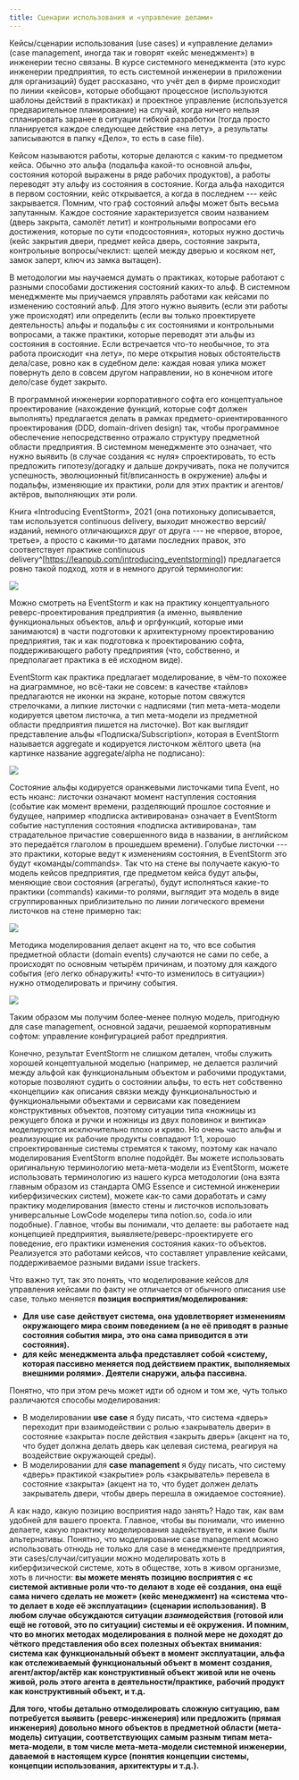```yaml
---
title: Сценарии использования и «управление делами»
---
```


Кейсы/сценарии использования (use cases) и «управление делами» (case
management, иногда так и говорят «кейс менеджмент») в инженерии тесно
связаны. В курсе системного менеджмента (это курс инженерии предприятия,
то есть системной инженерии в приложении для организаций) будет
рассказано, что учёт дел в фирме происходит по линии «кейсов», которые
обобщают процессное (используются шаблоны действий в практиках) и
проектное управление (используется предварительное планирование) на
случай, когда ничего нельзя спланировать заранее в ситуации гибкой
разработки (тогда просто планируется каждое следующее действие «на
лету», а результаты записываются в папку «Дело», то есть в case file).

Кейсом называются работы, которые делаются с каким-то предметом кейса.
Обычно это альфа (подальфа какой-то основной альфы, состояния которой
выражены в ряде рабочих продуктов), а работы переводят эту альфу из
состояния в состояние. Когда альфа находится в первом состоянии, кейс
открывается, а когда в последнем --- кейс закрывается. Помним, что граф
состояний альфы может быть весьма запутанным. Каждое состояние
характеризуется своим названием (дверь закрыта, самолёт летит) и
контрольными вопросами его достижения, которые по сути «подсостояния»,
которых нужно достичь (кейс закрытия двери, предмет кейса дверь,
состояние закрыта, контрольные вопросы/чеклист: щелей между дверью и
косяком нет, замок заперт, ключ из замка вытащен).

В методологии мы научаемся думать о практиках, которые работают с
разными способами достижения состояний каких-то альф. В системном
менеджменте мы приучаемся управлять работами как кейсами по изменению
состояний альф. Для этого нужно выявить (если эти работы уже происходят)
или определить (если вы только проектируете деятельность) альфы и
подальфы с их состояниями и контрольными вопросами, а также практики,
которые переводят эти альфы из состояния в состояние. Если встречается
что-то необычное, то эта работа происходит «на лету», по мере открытия
новых обстоятельств дела/case, ровно как в судебном деле: каждая новая
улика может повернуть дело в совсем другом направлении, но в конечном
итоге дело/case будет закрыто.

В программной инженерии корпоративного софта его концептуальное
проектирование (нахождение функций, которые софт должен выполнять)
предлагается делать в рамках предмето-ориентированного проектирования
(DDD, domain-driven design) так, чтобы программное обеспечение
непосредственно отражало структуру предметной области предприятия. В
системном менеджменте это означает, что нужно выявить (в случае создания
«с нуля» спроектировать, то есть предложить гипотезу/догадку и дальше
докручивать, пока не получится успешность, эволюционный fit/вписанность
в окружение) альфы и подальфы, изменяющие их практики, роли для этих
практик и агентов/актёров, выполняющих эти роли.

Книга «Introducing EventStorm», 2021 (она потихоньку дописывается, там
используется continuous delivery, выходит множество версий/изданий,
немного отличающихся друг от друга --- не «первое, второе, третье», а
просто с какими-то датами последних правок, это соответствует практике
continuous
delivery^[<https://leanpub.com/introducing_eventstorming>])
предлагается ровно такой подход, хотя и в немного другой терминологии:


![](06-usage-scenarios-and-case-management-21.png)


Можно смотреть на EventStorm и как на практику концептуального
реверс-проектирования предприятия (а именно, выявление функциональных
объектов, альф и оргфункций, которые ими занимаются) в части подготовки
к архитектурному проектированию предприятия, так и как подготовка к
проектированию софта, поддерживающего работу предприятия (что,
собственно, и предполагает практика в её исходном виде).

EventStorm как практика предлагает моделирование, в чём-то похожее на
диаграммное, но всё-таки не совсем: в качестве «тайлов» предлагаются не
иконки на экране, которые потом свяжутся стрелочками, а липкие листочки
с надписями (тип мета-мета-модели кодируется цветом листочка, а тип
мета-модели из предметной области предприятия пишется на листочке). Вот
как выглядит представление альфы «Подписка/Subscription», которая в
EventStorm называется aggregate и кодируется листочком жёлтого цвета (на
картинке название aggregate/alpha не подписано):


![](06-usage-scenarios-and-case-management-22.png)


Состояние альфы кодируется оранжевыми листочками типа Event, но есть
нюанс: листочки означают момент наступления состояния (событие как
момент времени, разделяющий прошлое состояние и будущее, например
«подписка активирована» означает в EventStorm событие наступления
состояния «подписка активирована», там страдательное причастие
совершенного вида в названии, в английском это передаётся глаголом в
прошедшем времени). Голубые листочки --- это практики, которые ведут к
изменениям состояния, в EventStorm это будут «команды/commands». Так что
на стене вы получаете какую-то модель кейсов предприятия, где предметом
кейса будут альфы, меняющие свои состояния (агрегаты), будут исполняться
какие-то практики (commands) какими-то ролями, выглядит эта модель в
виде сгруппированных приблизительно по линии логического времени
листочков на стене примерно так:


![](06-usage-scenarios-and-case-management-23.png)


Методика моделирования делает акцент на то, что все события предметной
области (domain events) случаются не сами по себе, а происходят по
основным четырём причинам, и поэтому для каждого события (его легко
обнаружить! «что-то изменилось в ситуации») нужно отмоделировать и
причину события.


![](06-usage-scenarios-and-case-management-24.png)


Таким образом мы получим более-менее полную модель, пригодную для case
management, основной задачи, решаемой корпоративным софтом: управление
конфигурацией работ предприятия.

Конечно, результат EventStorm не слишком детален, чтобы служить хорошей
концептуальной моделью (например, не делается различий между альфой как
функциональным объектом и рабочими продуктами, которые позволяют судить
о состоянии альфы, то есть нет собственно «концепции» как описания
связки между функциональностью и функциональными объектами и сервисами
как поведением конструктивных объектов, поэтому ситуации типа «ножницы
из режущего блока и ручки и ножницы из двух половинок и винтика»
моделируются исключительно плохо и криво. Но очень часто альфы и
реализующие их рабочие продукты совпадают 1:1, хорошо спроектированные
системы стремятся к такому, поэтому как начало моделирования EventStorm
вполне подойдёт. Вы можете использовать оригинальную терминологию
мета-мета-модели из EventStorm, можете использовать терминологию из
нашего курса методологии (она взята главным образом из стандарта OMG
Essence и системной инженерии киберфизических систем), можете как-то
сами доработать и саму практику моделирования (вместо стены и листочков
использовать универсальные LowCode моделеры типа notion.so, coda.io или
подобные). Главное, чтобы вы понимали, что делаете: вы работаете над
концепцией предприятия, выявляете/реверс-проектируете его поведение, его
практики изменения состояния каких-то объектов. Реализуется это работами
кейсов, что составляет управление кейсами, поддерживаемое разными видами
issue trackers.

Что важно тут, так это понять, что моделирование кейсов для управления
кейсами по факту не отличается от обычного описания use case, только
меняется **позиция восприятия/моделирования:**

-   **Для** **use** **case** **действует система, она** **удовлетворяет
    изменениям** **окружающего мира своим поведением (а не её приводят в
    разные состояния события мира, это она сама приводится в эти
    состояния).**
-   **для кейс** **менеджмента альфа представляет собой «систему,
    которая пассивно меняется под действием практик, выполняемых
    внешними ролями». Деятели снаружи, альфа пассивна.**

Понятно, что при этом речь может идти об одном и том же, чуть только
различаются способы моделирования:

-   В моделировании **use** **case** я буду писать, что система «дверь»
    переходит при взаимодействии с ролью «закрыватель двери» в состояние
    «закрыта» после действия «закрыть дверь» (акцент на то, что будет
    должна делать дверь как целевая система, реагируя на воздействие
    окружающей среды).
-   В моделировании для **case** **management** я буду писать, что
    систему «дверь» практикой «закрытие» роль «закрыватель» перевела в
    состояние «закрыта» (акцент на то, что будет должен делать
    закрыватель двери, чтобы дверь перешла в ожидаемое состояние).

А как надо, какую позицию восприятия надо занять? Надо так, как вам
удобней для вашего проекта. Главное, чтобы вы понимали, что именно
делаете, какую практику моделирования задействуете, и какие были
альтернативы. Понятно, что моделирование case management можно
использовать отнюдь не только для case в менеджменте предприятия, эти
cases/случаи/ситуации можно моделировать хоть в киберфизической системе,
хоть в обществе, хоть в живом организме, хоть в личности: **вы можете
менять позицию восприятия с «с системой активные роли что-то делают в
ходе её создания, она ещё сама ничего сделать не может» (кейс
менеджмент) на «система что-то делает в ходе её эксплуатации» (сценарии
использования).** **В любом случае обсуждаются ситуации**
***взаимо*****действия (готовой или ещё не готовой, это по ситуации)
системы и её окружения.** **И помним, что во многих методах
моделирования в** **полной мере** **не доходят до чёткого представления
обо всех полезных объектах внимания: система как функциональный объект в
момент эксплуатации, альфа как отслеживаемый функциональный объект в
момент создания, агент/актор/актёр как конструктивный объект живой или
не очень живой, роль этого агента в деятельности/практике, рабочий
продукт как конструктивный объект, и т.д.**

**Для того, чтобы детально отмоделировать сложную ситуацию, вам
потребуется выявить (реверс-инженерия) или предложить (прямая инженерия)
довольно много объектов в предметной области (мета-модель) ситуации,
соответствующих самым разным типам мета-мета-модели, в том числе
мета-мета-модели системной инженерии, даваемой в настоящем курсе
(понятия концепции системы, концепции использования, архитектуры и
т.д.).**
